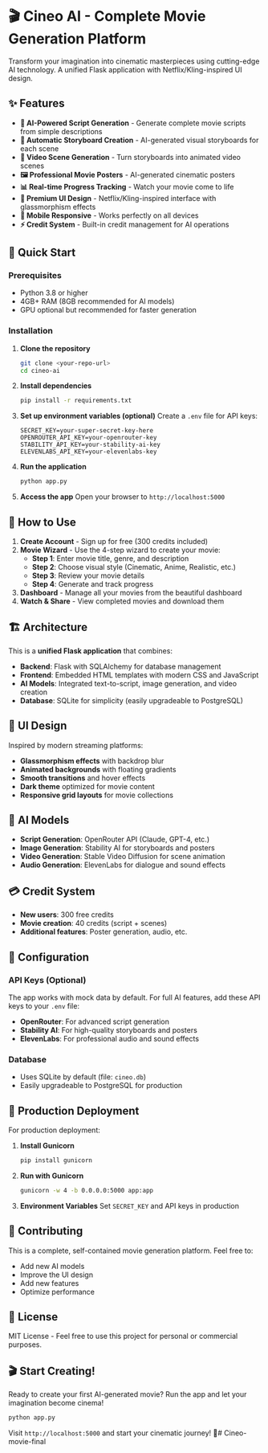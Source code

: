 # 🎬 Cineo AI - Complete Movie Generation Platform

Transform your imagination into cinematic masterpieces using cutting-edge AI technology. A unified Flask application with Netflix/Kling-inspired UI design.

## ✨ Features

- **🤖 AI-Powered Script Generation** - Generate complete movie scripts from simple descriptions
- **🎨 Automatic Storyboard Creation** - AI-generated visual storyboards for each scene  
- **🎥 Video Scene Generation** - Turn storyboards into animated video scenes
- **🖼️ Professional Movie Posters** - AI-generated cinematic posters
- **📊 Real-time Progress Tracking** - Watch your movie come to life
- **💎 Premium UI Design** - Netflix/Kling-inspired interface with glassmorphism effects
- **📱 Mobile Responsive** - Works perfectly on all devices
- **⚡ Credit System** - Built-in credit management for AI operations

## 🚀 Quick Start

### Prerequisites
- Python 3.8 or higher
- 4GB+ RAM (8GB recommended for AI models)
- GPU optional but recommended for faster generation

### Installation

1. **Clone the repository**
   ```bash
   git clone <your-repo-url>
   cd cineo-ai
   ```

2. **Install dependencies**
   ```bash
   pip install -r requirements.txt
   ```

3. **Set up environment variables (optional)**
   Create a `.env` file for API keys:
   ```env
   SECRET_KEY=your-super-secret-key-here
   OPENROUTER_API_KEY=your-openrouter-key
   STABILITY_API_KEY=your-stability-ai-key
   ELEVENLABS_API_KEY=your-elevenlabs-key
   ```

4. **Run the application**
   ```bash
   python app.py
   ```

5. **Access the app**
   Open your browser to `http://localhost:5000`

## 🎯 How to Use

1. **Create Account** - Sign up for free (300 credits included)
2. **Movie Wizard** - Use the 4-step wizard to create your movie:
   - **Step 1**: Enter movie title, genre, and description
   - **Step 2**: Choose visual style (Cinematic, Anime, Realistic, etc.)
   - **Step 3**: Review your movie details
   - **Step 4**: Generate and track progress
3. **Dashboard** - Manage all your movies from the beautiful dashboard
4. **Watch & Share** - View completed movies and download them

## 🏗️ Architecture

This is a **unified Flask application** that combines:
- **Backend**: Flask with SQLAlchemy for database management
- **Frontend**: Embedded HTML templates with modern CSS and JavaScript
- **AI Models**: Integrated text-to-script, image generation, and video creation
- **Database**: SQLite for simplicity (easily upgradeable to PostgreSQL)

## 🎨 UI Design

Inspired by modern streaming platforms:
- **Glassmorphism effects** with backdrop blur
- **Animated backgrounds** with floating gradients
- **Smooth transitions** and hover effects
- **Dark theme** optimized for movie content
- **Responsive grid layouts** for movie collections

## 🤖 AI Models

- **Script Generation**: OpenRouter API (Claude, GPT-4, etc.)
- **Image Generation**: Stability AI for storyboards and posters
- **Video Generation**: Stable Video Diffusion for scene animation
- **Audio Generation**: ElevenLabs for dialogue and sound effects

## 💳 Credit System

- **New users**: 300 free credits
- **Movie creation**: 40 credits (script + scenes)
- **Additional features**: Poster generation, audio, etc.

## 🔧 Configuration

### API Keys (Optional)
The app works with mock data by default. For full AI features, add these API keys to your `.env` file:

- **OpenRouter**: For advanced script generation
- **Stability AI**: For high-quality storyboards and posters
- **ElevenLabs**: For professional audio and sound effects

### Database
- Uses SQLite by default (file: `cineo.db`)
- Easily upgradeable to PostgreSQL for production

## 🚀 Production Deployment

For production deployment:

1. **Install Gunicorn**
   ```bash
   pip install gunicorn
   ```

2. **Run with Gunicorn**
   ```bash
   gunicorn -w 4 -b 0.0.0.0:5000 app:app
   ```

3. **Environment Variables**
   Set `SECRET_KEY` and API keys in production

## 🤝 Contributing

This is a complete, self-contained movie generation platform. Feel free to:
- Add new AI models
- Improve the UI design
- Add new features
- Optimize performance

## 📄 License

MIT License - Feel free to use this project for personal or commercial purposes.

## 🎬 Start Creating!

Ready to create your first AI-generated movie? Run the app and let your imagination become cinema!

```bash
python app.py
```

Visit `http://localhost:5000` and start your cinematic journey! 🌟#   C i n e o - m o v i e - f i n a l  
 